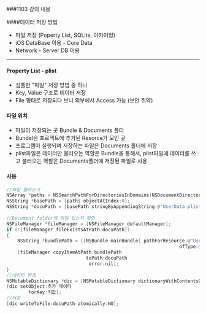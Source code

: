 ###1103 강의 내용

####데이터 저장 방법

  - 파일 저장 (Poperty List, SQLite, 아카이빙)
  - iOS DataBase 이용 - Core Data
  - Network - Server DB 이용

------

#### Property List - plist

  - 심플한 "파일" 저장 방법 중 하나
  - Key, Value 구조로 데이터 저장
  - File 형태로 저장되다 보니 외부에서 Access 가능 (보안 취약)

#### 파일 위치

  - 파일이 저장되는 곳 Bundle & Documents 폴더
  - Bundel은 프로젝트에 추가된 Resorce가 모인 곳
  - 프로그램이 실행되며 저장하는 파일은 Documents 폴더에 저장
  - plist파일은 데이터만 불러오는 역할은 Bundle을 통해서, plist파일에 데이터를 쓰고 불러오는 역할은 Documents폴더에 저장된 파일로 사용

#### 사용

```objectivec
//파일 불러오기
NSArray *paths = NSSearchPathForDirectoriesInDomains(NSDocumentDirectory, NSUserDomainMask, YES);
NSString *basePath = [paths objectAtIndex:0];
NSString *docuPath = [basePath stringByAppendingString:@"UserData.plist"];
    
//Document folder에 파일 있는지 확인
NSFileManager *fileManager = [NSFileManager defaultManager];
if (![fileManager fileExistsAtPath:docuPath])
{
    NSString *bundlePath = [[NSBundle mainBundle] pathForResource:@"UserData"
                                                               ofType:@"plist"];
    [fileManager copyItemAtPath:bundlePath
                             toPath:docuPath
                              error:nil];
}
//데이터 변경
NSMutableDictionary *dic = [NSMutableDictionary dictionaryWithContentsOfFile:docuPath];
[dic setObject:추가 데이터
        forKey:키값];
//저장
[dic writeToFile:docuPath atomically:NO];
```
